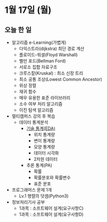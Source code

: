# 1월 17일 (월)

## 오늘 한 일

* 알고리즘 e-Learning(가볍게)
  * 다익스트라(dijkstra) 최단 경로 계산
  * 플로이드-워셜(Floyd Warshall)
  * 벨만 포드(Bellman Ford)
  * 서로소 집합 자료구조
  * 크루스칼(Kruskal) : 최소 신장 트리
  * 최소 공통 조상(Lowest Common Ancestor)
  * 위상 정렬
  * 재귀 함수
  * 매우 유용한 표준 라이브러리
  * 소수 여부 처리 알고리즘
  * 이진 탐색 알고리즘
* 멀티캠퍼스 강의 후 복습
  * 데이터 통계분석
    * [기술 통계(EDA)](https://goodjeon.github.io/python/stat1/)
      * 위치 통계량
      * 변이 통계량
      * 모양 통계량
      * 데이터 시각화
      * 2차원 데이터
    * 추론 통계(PA)
      * 확률
      * 확률분포와 확률변수
      * 표준 분포
* 프로그래머스 문제 1개
  * Lv.1 행렬의 덧셈(Python3)
* 정보처리기사 공부
  * 1과목 : 소프트웨어 설계(요구사항C)
  * 1과목 : 소프트웨어 설계(요구사항D)
